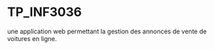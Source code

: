 # TP_INF3036
une application web permettant la gestion des annonces de vente de voitures en ligne. 
